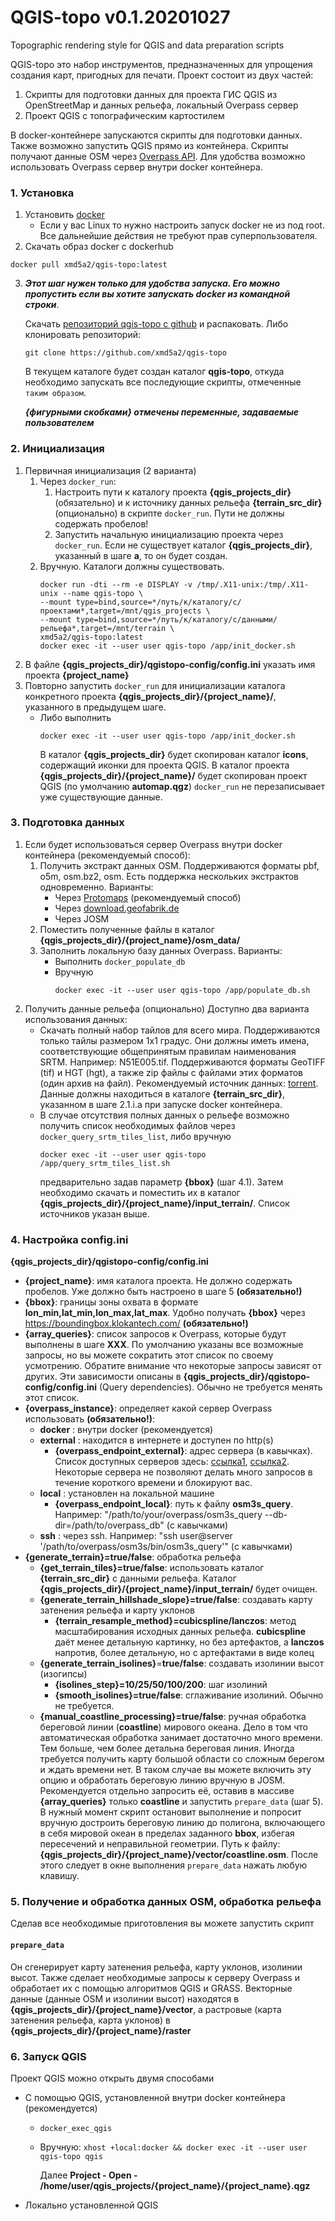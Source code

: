 QGIS-topo v0.1.20201027
================

Topographic rendering style for QGIS and data preparation scripts

QGIS-topo это набор инструментов, предназначенных для упрощения создания карт, пригодных для печати.
Проект состоит из двух частей:

1. Скрипты для подготовки данных для проекта ГИС QGIS из OpenStreetMap и данных рельефа, локальный Overpass сервер
2. Проект QGIS с топографическим картостилем

В docker-контейнере запускаются скрипты для подготовки данных. Также возможно запустить QGIS прямо из контейнера. Скрипты получают данные OSM через [Overpass API](https://wiki.openstreetmap.org/wiki/RU:Overpass_API). Для удобства возможно использовать Overpass сервер внутри docker контейнера.

### 1. Установка
  1. Установить [docker](https://docs.docker.com/get-docker/)
     * Если у вас Linux то нужно настроить запуск docker не из под root. Все дальнейшие действия не требуют прав суперпользователя.
  2. Скачать образ docker с dockerhub
   ```
   docker pull xmd5a2/qgis-topo:latest
   ```
  3. _**Этот шаг нужен только для удобства запуска. Его можно пропустить если вы хотите запускать docker из командной строки**_.

     Скачать [репозиторий qgis-topo с github](https://github.com/xmd5a2/qgis-topo/archive/master.zip) и распаковать.
     Либо клонировать репозиторий:
     ```
     git clone https://github.com/xmd5a2/qgis-topo
     ```
     В текущем каталоге будет создан каталог **qgis-topo**, откуда необходимо запускать все последующие скрипты, отмеченные `таким образом`. 
      
      _**{фигурными скобками} отмечены переменные, задаваемые пользователем**_
      
### 2. Инициализация
   1. Первичная инициализация (2 варианта)
      1. Через `docker_run`:
         1. Настроить пути к каталогу проекта **{qgis_projects_dir}** (обязательно) и к источнику данных рельефа **{terrain_src_dir}** (опционально) в скрипте `docker_run`. Пути не должны содержать пробелов!
         2. Запустить начальную инициализацию проекта через `docker_run`.
         Если не существует каталог **{qgis_projects_dir}**, указанный в шаге **a**, то он будет создан.
      2. Вручную. Каталоги должны существовать.
         ```
         docker run -dti --rm -e DISPLAY -v /tmp/.X11-unix:/tmp/.X11-unix --name qgis-topo \
         --mount type=bind,source=*/путь/к/каталогу/с/проектами*,target=/mnt/qgis_projects \
         --mount type=bind,source=*/путь/к/каталогу/с/данными/рельефа*,target=/mnt/terrain \
         xmd5a2/qgis-topo:latest
         docker exec -it --user user qgis-topo /app/init_docker.sh
         ```
   2. В файле **{qgis_projects_dir}/qgistopo-config/config.ini** указать имя проекта **{project_name}**
   3. Повторно запустить `docker_run` для инициализации каталога конкретного проекта **{qgis_projects_dir}/{project_name}/**, указанного в предыдущем шаге.
      * Либо выполнить
        ```
        docker exec -it --user user qgis-topo /app/init_docker.sh
        ``` 
        В каталог **{qgis_projects_dir}** будет скопирован каталог **icons**, содержащий иконки для проекта QGIS.
        В каталог проекта **{qgis_projects_dir}/{project_name}/** будет скопирован проект QGIS (по умолчанию **automap.qgz**)
        `docker_run` не перезаписывает уже существующие данные.
### 3. Подготовка данных
   1. Если будет использоваться сервер Overpass внутри docker контейнера (рекомендуемый способ):
      1. Получить экстракт данных OSM. Поддерживаются форматы pbf, o5m, osm.bz2, osm. Есть поддержка нескольких экстрактов одновременно. Варианты:
         * Через [Protomaps](https://protomaps.com/) (рекомендуемый способ)
         * Через [download.geofabrik.de](https://download.geofabrik.de/)
         * Через JOSM
      2. Поместить полученные файлы в каталог **{qgis_projects_dir}/{project_name}/osm_data/**
      3. Заполнить локальную базу данных Overpass. Варианты:
         * Выполнить `docker_populate_db`
         * Вручную
           ```
           docker exec -it --user user qgis-topo /app/populate_db.sh
           ```
   2. Получить данные рельефа (опционально)
      Доступно два варианта использования данных:
      * Скачать полный набор тайлов для всего мира. Поддерживаются только тайлы размером 1х1 градус. Они должны иметь имена, соответствующие общепринятым правилам наименования SRTM. Например: N51E005.tif. Поддерживаются форматы GeoTIFF (tif) и HGT (hgt), а также zip файлы с файлами этих форматов (один архив на файл). Рекомендуемый источник данных: [torrent](https://rutracker.org/forum/viewtopic.php?t=5393970). Данные должны находиться в каталоге **{terrain_src_dir}**, указанном в шаге 2.1.i.a при запуске docker контейнера.
      * В случае отсутствия полных данных о рельефе возможно получить список необходимых файлов через `docker_query_srtm_tiles_list`, либо вручную
        ```
        docker exec -it --user user qgis-topo /app/query_srtm_tiles_list.sh
        ```
        предварительно задав параметр **{bbox}** (шаг 4.1). Затем необходимо скачать и поместить их в каталог **{qgis_projects_dir}/{project_name}/input_terrain/**. Список источников указан выше.

### 4. Настройка **config.ini**
  **{qgis_projects_dir}/qgistopo-config/config.ini**
   * **{project_name}**: имя каталога проекта. Не должно содержать пробелов. Уже должно быть настроено в шаге 5 **(обязательно!)**
   * **{bbox}**: границы зоны охвата в формате **lon_min,lat_min,lon_max,lat_max**. Удобно получать **{bbox}** через https://boundingbox.klokantech.com/ **(обязательно!)**
   * **{array_queries}**: список запросов к Overpass, которые будут выполнены в шаге **ХХХ**. По умолчанию указаны все возможные запросы, но вы можете сократить этот список по своему усмотрению. Обратите внимание что некоторые запросы зависят от других. Эти зависимости описаны в **{qgis_projects_dir}/qgistopo-config/config.ini** (Query dependencies). Обычно не требуется менять этот список.
   * **{overpass_instance}**: определяет какой сервер Overpass использовать **(обязательно!)**:
      * **docker** : внутри docker (рекомендуется)
      * **external** : находится в интернете и доступен по http(s)
        * **{overpass_endpoint_external}**: адрес сервера (в кавычках). Список доступных серверов здесь: [ссылка1](https://wiki.openstreetmap.org/wiki/Overpass_API#Public_Overpass_API_instances), [ссылка2](https://wiki.openstreetmap.org/wiki/RU:Overpass_API#.D0.92.D0.B2.D0.B5.D0.B4.D0.B5.D0.BD.D0.B8.D0.B5). Некоторые сервера не позволяют делать много запросов в течение короткого времени и блокируют вас.
      * **local** : установлен на локальной машине
        * **{overpass_endpoint_local}**: путь к файлу **osm3s_query**. Например: "/path/to/your/overpass/osm3s_query --db-dir=/path/to/overpass_db" (с кавычками)
      * **ssh** : через ssh. Например: "ssh user@server '/path/to/overpass/osm3s/bin/osm3s_query'" (с кавычками)
   * **{generate_terrain}=true/false**: обработка рельефа
      * **{get_terrain_tiles}=true/false**: использовать каталог **{terrain_src_dir}** с данными рельефа. Каталог **{qgis_projects_dir}/{project_name}/input_terrain/** будет очищен.
      * **{generate_terrain_hillshade_slope}=true/false**: создавать карту затенения рельефа и карту уклонов
        * **{terrain_resample_method}=cubicspline/lanczos**: метод масштабирования исходных данных рельефа. **cubicspline** даёт менее детальную картинку, но без артефактов, а **lanczos** напротив, более детальную, но с артефактами в виде колец
      * **{generate_terrain_isolines}**=**true/false**: создавать изолинии высот (изогипсы)
        * **{isolines_step}=10/25/50/100/200**: шаг изолиний
        * **{smooth_isolines}=true/false**: сглаживание изолиний. Обычно не требуется.
      * **{manual_coastline_processing}=true/false**: ручная обработка береговой линии (**coastline**) мирового океана. Дело в том что автоматическая обработка занимает достаточно много времени. Тем больше, чем более детальна береговая линия. Иногда требуется получить карту большой области со сложным берегом и ждать времени нет. В таком случае вы можете включить эту опцию и обработать береговую линию вручную в JOSM. Рекомендуется отдельно запросить её, оставив в массиве **{array_queries}** только **coastline** и запустить `prepare_data` (шаг 5). В нужный момент скрипт остановит выполнение и попросит вручную достроить береговую линию до полигона, включающего в себя мировой океан в пределах заданного **bbox**, избегая пересечений и неправильной геометрии. Путь к файлу: **{qgis_projects_dir}/{project_name}/vector/coastline.osm**. После этого следует в окне выполнения `prepare_data` нажать любую клавишу.

### 5. Получение и обработка данных OSM, обработка рельефа
  Сделав все необходимые приготовления вы можете запустить скрипт
  ####    `prepare_data`
  Он сгенерирует карту затенения рельефа, карту уклонов, изолинии высот. Также сделает необходимые запросы к серверу Overpass и обработает их с помощью алгоритмов QGIS и GRASS. Векторные данные (данные OSM и изолинии высот) находятся в **{qgis_projects_dir}/{project_name}/vector**, а растровые (карта затенения рельефа, карта уклонов) в **{qgis_projects_dir}/{project_name}/raster**

### 6. Запуск QGIS
  Проект QGIS можно открыть двумя способами
  * С помощью QGIS, установленной внутри docker контейнера (рекомендуется)
    * `docker_exec_qgis`
    * Вручную: `xhost +local:docker && docker exec -it --user user qgis-topo qgis`
    
      Далее **Project - Open - /home/user/qgis_projects/{project_name}/{project_name}.qgz**
  * Локально установленной QGIS
